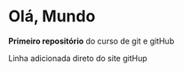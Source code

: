 # Olá, Mundo
**Primeiro repositório** do curso de git e gitHub

Linha adicionada direto do site gitHup
